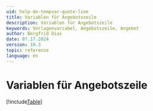 ```yaml
---
uid: help-de-tempvar-quote-line
title: Variablen für Angebotszeile
description: Variablen für Angebotszeile
keywords: Vorlagenvariabel, Angebotszeile, Angebot
author: Bergfrid Dias
date: 07.17.2024
version: 10.3
topic: reference
language: en
---
```


# Variablen für Angebotszeile

[!include[Table](../../../../../common/includes/variable/table-quote-line.md)]
